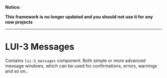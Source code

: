 **Notice:**

**This framework is no longer updated and you should not use it for any new projects**

---

# LUI-3 Messages

Contains `lui-3_messages` component. Both simple or more advanced message windows, which can be used for confirmations, errors, warnings and so on..